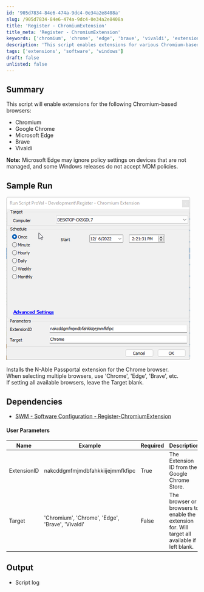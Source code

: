 ```yaml
---
id: '905d7834-84e6-474a-9dc4-0e34a2e8408a'
slug: /905d7834-84e6-474a-9dc4-0e34a2e8408a
title: 'Register - ChromiumExtension'
title_meta: 'Register - ChromiumExtension'
keywords: ['chromium', 'chrome', 'edge', 'brave', 'vivaldi', 'extensions', 'policy']
description: 'This script enables extensions for various Chromium-based browsers including Google Chrome, Microsoft Edge, Brave, and Vivaldi. It provides options for targeting specific browsers or all available browsers while considering policy settings and dependencies.'
tags: ['extensions', 'software', 'windows']
draft: false
unlisted: false
---
```


## Summary

This script will enable extensions for the following Chromium-based browsers:

- Chromium
- Google Chrome
- Microsoft Edge
- Brave
- Vivaldi

**Note:** Microsoft Edge may ignore policy settings on devices that are not managed, and some Windows releases do not accept MDM policies.

## Sample Run

![Sample Run](../../../static/img/docs/905d7834-84e6-474a-9dc4-0e34a2e8408a/image_1.png)

Installs the N-Able Passportal extension for the Chrome browser.  
When selecting multiple browsers, use 'Chrome', 'Edge', 'Brave', etc.  
If setting all available browsers, leave the Target blank.

## Dependencies

- [SWM - Software Configuration - Register-ChromiumExtension](/docs/481992c0-adcd-4275-bd5c-aa59fd4a7b17)

#### User Parameters

| Name        | Example                                      | Required | Description                                         |
|-------------|----------------------------------------------|----------|-----------------------------------------------------|
| ExtensionID | nakcddgmfmjmdbfahkkiijejmmfkfipc            | True     | The Extension ID from the Google Chrome Store.      |
| Target      | 'Chromium', 'Chrome', 'Edge', 'Brave', 'Vivaldi' | False    | The browser or browsers to enable the extension for. Will target all available if left blank. |

## Output

- Script log

